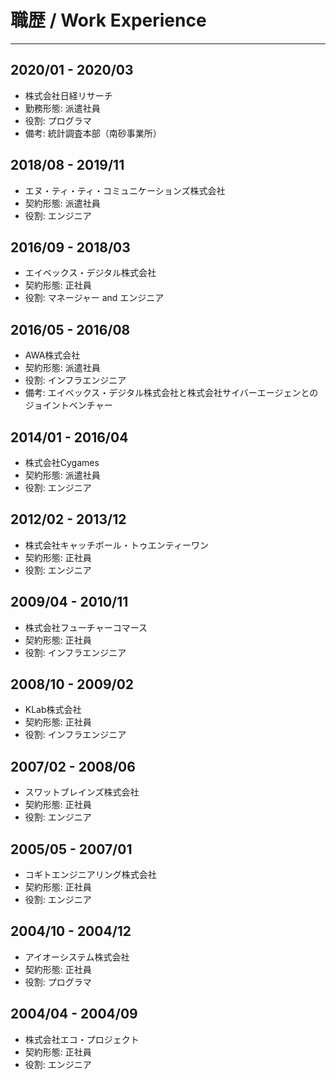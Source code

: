 # 職歴 / Work Experience

-----

## 2020/01 - 2020/03 

* 株式会社日経リサーチ
* 勤務形態: 派遣社員
* 役割: プログラマ
* 備考: 統計調査本部（南砂事業所）

## 2018/08 - 2019/11

* エヌ・ティ・ティ・コミュニケーションズ株式会社
* 契約形態: 派遣社員
* 役割: エンジニア

## 2016/09 - 2018/03

* エイベックス・デジタル株式会社
* 契約形態: 正社員
* 役割: マネージャー and エンジニア

## 2016/05 - 2016/08

* AWA株式会社
* 契約形態: 派遣社員
* 役割: インフラエンジニア
* 備考: エイベックス・デジタル株式会社と株式会社サイバーエージェンとのジョイントベンチャー

## 2014/01 - 2016/04

* 株式会社Cygames
* 契約形態: 派遣社員
* 役割: エンジニア

## 2012/02 - 2013/12

* 株式会社キャッチボール・トゥエンティーワン
* 契約形態: 正社員
* 役割: エンジニア

## 2009/04 - 2010/11

* 株式会社フューチャーコマース
* 契約形態: 正社員
* 役割: インフラエンジニア

## 2008/10 - 2009/02

* KLab株式会社
* 契約形態: 正社員
* 役割: インフラエンジニア

## 2007/02 - 2008/06

* スワットブレインズ株式会社
* 契約形態: 正社員
* 役割: エンジニア

## 2005/05 - 2007/01

* コギトエンジニアリング株式会社
* 契約形態: 正社員
* 役割: エンジニア

## 2004/10 - 2004/12

* アイオーシステム株式会社
* 契約形態: 正社員
* 役割: プログラマ

## 2004/04 - 2004/09

* 株式会社エコ・プロジェクト
* 契約形態: 正社員
* 役割: エンジニア










